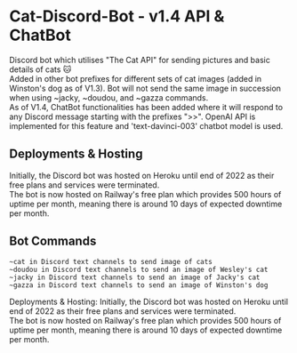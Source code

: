 # Cat-Discord-Bot - v1.4 API & ChatBot
Discord bot which utilises "The Cat API" for sending pictures and basic details of cats 🐱\
Added in other bot prefixes for different sets of cat images (added in Winston's dog as of V1.3). Bot will not send the same image in succession when using ~jacky, ~doudou, and ~gazza commands.<br />
As of V1.4, ChatBot functionalities has been added where it will respond to any Discord message starting with the prefixes ">>". OpenAI API is implemented for this feature and 'text-davinci-003' chatbot model is used. <br />

<h2> Deployments & Hosting </h2>
Initially, the Discord bot was hosted on Heroku until end of 2022 as their free plans and services were terminated. <br />
The bot is now hosted on Railway's free plan which provides 500 hours of uptime per month, meaning there is around 10 days of expected downtime per month. <br />

<h2> Bot Commands </h2>
<code>~cat in Discord text channels to send image of cats</code> <br />
<code>~doudou in Discord text channels to send an image of Wesley's cat</code> <br />
<code>~jacky in Discord text channels to send an image of Jacky's cat</code> <br />
<code>~gazza in Discord text channels to send an image of Winston's dog</code>

Deployments & Hosting:
Initially, the Discord bot was hosted on Heroku until end of 2022 as their free plans and services were terminated. <br />
The bot is now hosted on Railway's free plan which provides 500 hours of uptime per month, meaning there is around 10 days of expected downtime per month. <br />
